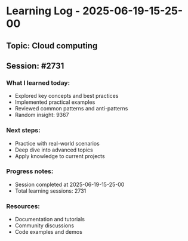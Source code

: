 # Learning Log - 2025-06-19-15-25-00

## Topic: Cloud computing
## Session: #2731

### What I learned today:
- Explored key concepts and best practices
- Implemented practical examples  
- Reviewed common patterns and anti-patterns
- Random insight: 9367

### Next steps:
- Practice with real-world scenarios
- Deep dive into advanced topics
- Apply knowledge to current projects

### Progress notes:
- Session completed at 2025-06-19-15-25-00
- Total learning sessions: 2731

### Resources:
- Documentation and tutorials
- Community discussions
- Code examples and demos
